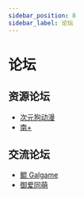 ```yaml
---
sidebar_position: 8
sidebar_label: 论坛
---
```

# 论坛

## 资源论坛

- [次元狗动漫](https://www.acgndog.com/)
- [南+](https://south-plus.net/)

## 交流论坛

- [鲲 Galgame](https://www.kungal.com/)
- [御爱同萌](https://www.ai2.moe/)
